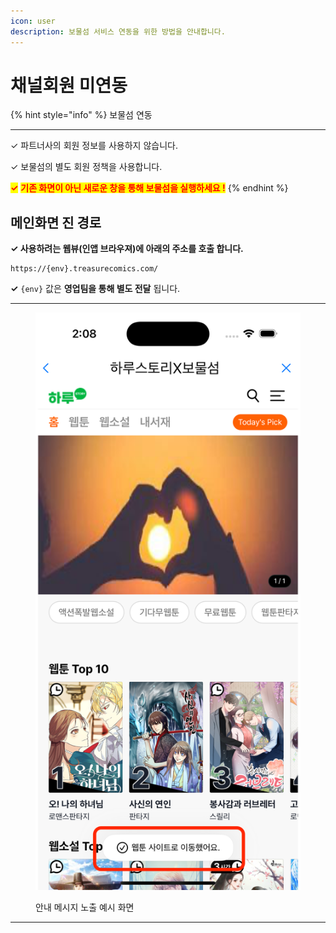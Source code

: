 ```yaml
---
icon: user
description: 보물섬 서비스 연동을 위한 방법을 안내합니다.
---
```


# 채널회원 미연동

{% hint style="info" %}
보물섬 연동

***

✓ 파트너사의 회원 정보를 사용하지 않습니다.

✓ 보물섬의 별도 회원 정책을 사용합니다.

<mark style="color:red;">**✓**</mark>  <mark style="color:red;">**기존 화면이 아닌 새로운 창을 통해 보물섬을 실행하세요 !**</mark>
{% endhint %}

## 메인화면 진 경로

**✓ 사용하려는 웹뷰(인앱 브라우져)에 아래의 주소를 호출 합니다.**

```
https://{env}.treasurecomics.com/
```

**✓** `{env}` 값은 **영업팀을 통해 별도 전달** 됩니다.

***

<figure><img src="../.gitbook/assets/Simulator Screenshot - iPhone 16 Pro - 2024-10-25 at 14.08.11.png" alt=""><figcaption><p>안내 메시지 노출 예시 화면</p></figcaption></figure>

***





